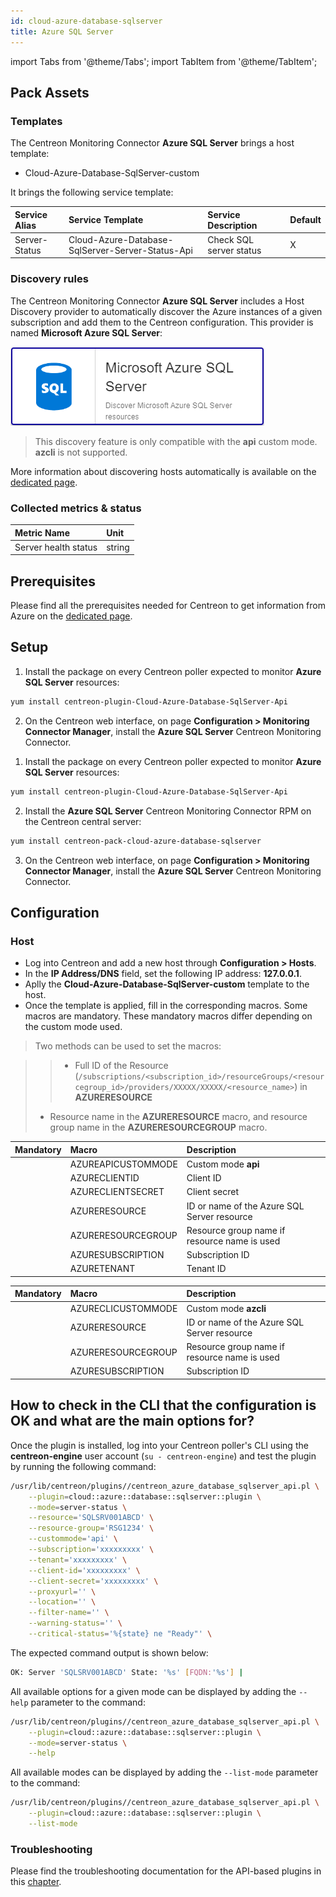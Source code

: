 ```yaml
---
id: cloud-azure-database-sqlserver
title: Azure SQL Server
---
```

import Tabs from '@theme/Tabs';
import TabItem from '@theme/TabItem';


## Pack Assets

### Templates

The Centreon Monitoring Connector **Azure SQL Server** brings a host template:

* Cloud-Azure-Database-SqlServer-custom

It brings the following service template:

| Service Alias | Service Template                                 | Service Description     | Default |
|:--------------|:-------------------------------------------------|:------------------------|:--------|
| Server-Status | Cloud-Azure-Database-SqlServer-Server-Status-Api | Check SQL server status | X       |

### Discovery rules

The Centreon Monitoring Connector **Azure SQL Server** includes a Host Discovery provider to
automatically discover the Azure instances of a given subscription and add them
to the Centreon configuration. This provider is named **Microsoft Azure SQL Server**:

![image](../../../assets/integrations/plugin-packs/procedures/cloud-azure-database-sqlserver-provider.png)

> This discovery feature is only compatible with the **api** custom mode. **azcli** is not supported.

More information about discovering hosts automatically is available on the [dedicated page](/onprem/monitoring/discovery/hosts-discovery).

### Collected metrics & status

<Tabs groupId="sync">
<TabItem value="Server-Status" label="Server-Status">

| Metric Name                 | Unit   |
|:----------------------------|:-------|
| Server health status        | string |

</TabItem>
</Tabs>

## Prerequisites

Please find all the prerequisites needed for Centreon to get information from Azure on the [dedicated page](../getting-started/how-to-guides/azure-credential-configuration.md).

## Setup

<Tabs groupId="sync">
<TabItem value="Online License" label="Online License">

1. Install the package on every Centreon poller expected to monitor **Azure SQL Server** resources:

```bash
yum install centreon-plugin-Cloud-Azure-Database-SqlServer-Api
```

2. On the Centreon web interface, on page **Configuration > Monitoring Connector Manager**, install the **Azure SQL Server** Centreon Monitoring Connector.

</TabItem>
<TabItem value="Offline License" label="Offline License">

1. Install the package on every Centreon poller expected to monitor **Azure SQL Server** resources:

```bash
yum install centreon-plugin-Cloud-Azure-Database-SqlServer-Api
```

2. Install the **Azure SQL Server** Centreon Monitoring Connector RPM on the Centreon central server:

```bash
yum install centreon-pack-cloud-azure-database-sqlserver
```

3. On the Centreon web interface, on page **Configuration > Monitoring Connector Manager**, install the **Azure SQL Server** Centreon Monitoring Connector.

</TabItem>
</Tabs>

## Configuration

### Host

* Log into Centreon and add a new host through **Configuration > Hosts**.
* In the **IP Address/DNS** field, set the following IP address: **127.0.0.1**.
* Aplly the **Cloud-Azure-Database-SqlServer-custom** template to the host.
* Once the template is applied, fill in the corresponding macros. Some macros are mandatory.
These mandatory macros differ depending on the custom mode used.

> Two methods can be used to set the macros:

>> * Full ID of the Resource (`/subscriptions/<subscription_id>/resourceGroups/<resourcegroup_id>/providers/XXXXX/XXXXX/<resource_name>`)
in **AZURERESOURCE**
> * Resource name in the **AZURERESOURCE** macro, and resource group name in the **AZURERESOURCEGROUP** macro.

<Tabs groupId="sync">
<TabItem value="Azure Monitor API" label="Azure Monitor API">

| Mandatory   | Macro              | Description                                  |
|:------------|:-------------------|:---------------------------------------------|
|             | AZUREAPICUSTOMMODE | Custom mode **api**                          |
|             | AZURECLIENTID      | Client ID                                    |
|             | AZURECLIENTSECRET  | Client secret                                |
|             | AZURERESOURCE      | ID or name of the Azure SQL Server resource  |
|             | AZURERESOURCEGROUP | Resource group name if resource name is used |
|             | AZURESUBSCRIPTION  | Subscription ID                              |
|             | AZURETENANT        | Tenant ID                                    |

</TabItem>
<TabItem value="Azure AZ CLI" label="Azure AZ CLI">

| Mandatory   | Macro              | Description                                  |
|:------------|:-------------------|:---------------------------------------------|
|             | AZURECLICUSTOMMODE | Custom mode **azcli**                        |
|             | AZURERESOURCE      | ID or name of the Azure SQL Server resource  |
|             | AZURERESOURCEGROUP | Resource group name if resource name is used |
|             | AZURESUBSCRIPTION  | Subscription ID                              |

</TabItem>
</Tabs>

## How to check in the CLI that the configuration is OK and what are the main options for?

Once the plugin is installed, log into your Centreon poller's CLI using the
**centreon-engine** user account (`su - centreon-engine`) and test the plugin by
running the following command:

```bash
/usr/lib/centreon/plugins//centreon_azure_database_sqlserver_api.pl \
    --plugin=cloud::azure::database::sqlserver::plugin \
    --mode=server-status \
    --resource='SQLSRV001ABCD' \
    --resource-group='RSG1234' \
    --custommode='api' \
    --subscription='xxxxxxxxx' \
    --tenant='xxxxxxxxx' \
    --client-id='xxxxxxxxx' \
    --client-secret='xxxxxxxxx' \
    --proxyurl='' \
    --location='' \
    --filter-name='' \
    --warning-status='' \
    --critical-status='%{state} ne "Ready"' \
```

The expected command output is shown below:

```bash
OK: Server 'SQLSRV001ABCD' State: '%s' [FQDN:'%s'] | 
```

All available options for a given mode can be displayed by adding the
`--help` parameter to the command:

```bash
/usr/lib/centreon/plugins//centreon_azure_database_sqlserver_api.pl \
    --plugin=cloud::azure::database::sqlserver::plugin \
    --mode=server-status \
    --help
```

All available modes can be displayed by adding the `--list-mode` parameter to
the command:

```bash
/usr/lib/centreon/plugins//centreon_azure_database_sqlserver_api.pl \
    --plugin=cloud::azure::database::sqlserver::plugin \
    --list-mode
```

### Troubleshooting

Please find the troubleshooting documentation for the API-based plugins in
this [chapter](../getting-started/how-to-guides/troubleshooting-plugins.md#http-and-api-checks).